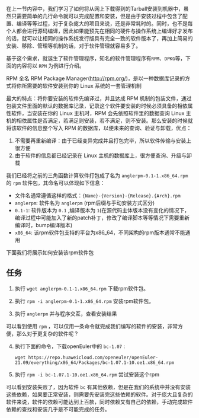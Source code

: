 在上一节内容中，我们学习了如何将从网上下载得到的Tarball安装到机器中，虽然只需要简单的几行命令就可以完成配置和安装，但是由于安装过程中包含了配置、编译等等过程，对于复杂庞大的项目来说，还是非常耗时的。同时，也不是每个人都会进行源码编译，因此如果能预先在相同的硬件与操作系统上编译好才发布的话，就可以让相同的操作系统发行版具有完全一致的软件版本了，再加上简易的安装、移除、管理等机制的话，对于软件管理就容易多了。

基于这个需求，就诞生了软件管理程序，知名的软件管理程序有`RPM`、`DPKG`等，下面的内容将以 `RPM` 为例进行介绍。

RPM 全名 RPM Package Manager(http://rpm.org/)，是以一种数据库记录的方式将你所需要的软件安装到你的 Linux 系统的一套管理机制

最大的特点：将你要安装的软件先编译过，并且达成 RPM 机制的包装文件，通过包装文件里面的默认的数据库记录，记录这个软件要安装的时候必须具备的相依属性软件，当安装在你的 Linux 主机时，RPM 会先依照软件里的数据查询 Linux 主机的相依属性是否满足，若满足则安装，若不满足，则不安装。那么安装的时候就将该软件的信息整个写入 RPM 的数据库，以便未来的查询、验证与卸载，优点：

1. 不需要再重新编译：由于已经变异完成并且打包完毕，所以软件传输与安装上很方便
2. 由于软件的信息都已经记录在 Linux 主机的数据库上，很方便查询、升级与卸载

我们已经将之前的三角函数计算软件打包成了名为 `anglerpm-0.1-1.x86_64.rpm` 的 `rpm` 软件包，其命名可以体现如下信息：

- 文件名通常遵循这样的格式：`{Name}-{Version}-{Release}.{Arch}.rpm`
- `anglerpm`: 软件名为 `anglerpm` (rpm后缀与手动安装方式区分)
- `0.1-1`: 软件版本为 `0.1` ,编译版本为 `1`(在源代码主体版本没有变化的情况下，编译过程中可能加入了新的patch补丁，修改了编译脚本等等情况下需要重新编译时，bump编译版本)
- `x86_64`: 该rpm软件包支持的平台为x86_64，不同架构的rpm版本通常不能通用

下面我们将展示如何安装该rpm软件包

## 任务 

1. 执行 `wget anglerpm-0.1-1.x86_64.rpm` 下载rpm软件包。

2. 执行 `rpm -i anglerpm-0.1-1.x86_64.rpm` 安装rpm软件包。

3. 执行 `anglerpm` 并与程序交互，查看安装结果

可以看到使用 `rpm` ，可以仅用一条命令就完成我们编写的软件的安装，非常方便，那么对于更复杂的软件呢？

4. 执行下面的命令，下载openEuler中的 `bc-1.07` :

    `wget https://repo.huaweicloud.com/openeuler/openEuler-21.09/everything/x86_64/Packages/bc-1.07.1-10.oe1.x86_64.rpm`

5. 执行 `rpm -i bc-1.07.1-10.oe1.x86_64.rpm` 尝试安装这个rpm

可以看到安装失败了，因为软件 `bc` 有其他依赖，但是在我们的系统中并没有安装这些依赖，如果要正常安装，则需要先安装完这些依赖的软件。对于庞大且复杂的软件来说，软件的依赖可能达到上百款，同时依赖又有自己的依赖，手动完成软件依赖的查找和安装几乎是不可能完成的任务。